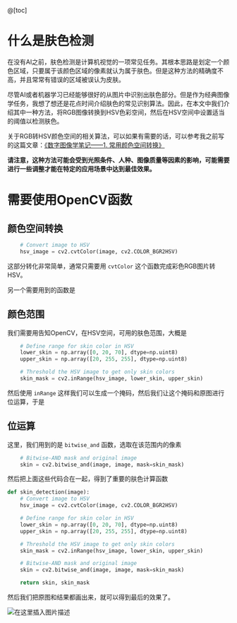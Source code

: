 @[toc]

# 什么是肤色检测

在没有AI之前，肤色检测是计算机视觉的一项常见任务。其根本思路是划定一个颜色区域，只要属于该颜色区域的像素就认为属于肤色。但是这种方法的精确度不高，并且常常有错误的区域被误认为皮肤。

尽管AI或者机器学习已经能够很好的从图片中识别出肤色部分。但是作为经典图像学任务，我想了想还是花点时间介绍肤色的常见识别算法。因此，在本文中我们介绍其中一种方法，将RGB图像转换到HSV色彩空间，然后在HSV空间中设置适当的阈值以检测肤色。

关于RGB转HSV颜色空间的相关算法，可以如果有需要的话，可以参考我之前写的这篇文章：[《数字图像学笔记——1. 常用颜色空间转换》](https://seagochen.blog.csdn.net/article/details/107728107?ydreferer=aHR0cHM6Ly9ibG9nLmNzZG4ubmV0L3BvaXNvbmNocnkvY2F0ZWdvcnlfMTA4NzcyNDEuaHRtbD9zcG09MTAwMS4yMDE0LjMwMDEuNTQ4Mg%3D%3D)

**请注意，这种方法可能会受到光照条件、人种、图像质量等因素的影响，可能需要进行一些调整才能在特定的应用场景中达到最佳效果。**

# 需要使用OpenCV函数

## 颜色空间转换

```python
    # Convert image to HSV
    hsv_image = cv2.cvtColor(image, cv2.COLOR_BGR2HSV)
```

这部分转化非常简单，通常只需要用 `cvtColor` 这个函数完成彩色RGB图片转HSV。

另一个需要用到的函数是

## 颜色范围

我们需要用告知OpenCV，在HSV空间，可用的肤色范围，大概是

```python
    # Define range for skin color in HSV
    lower_skin = np.array([0, 20, 70], dtype=np.uint8)
    upper_skin = np.array([20, 255, 255], dtype=np.uint8)

    # Threshold the HSV image to get only skin colors
    skin_mask = cv2.inRange(hsv_image, lower_skin, upper_skin)
```

然后使用 `inRange` 这样我们可以生成一个掩码，然后我们让这个掩码和原图进行位运算，于是

## 位运算

这里，我们用到的是 `bitwise_and` 函数，选取在该范围内的像素

```python
    # Bitwise-AND mask and original image
    skin = cv2.bitwise_and(image, image, mask=skin_mask)
```

然后把上面这些代码合在一起，得到了重要的肤色计算函数

```python
def skin_detection(image):
    # Convert image to HSV
    hsv_image = cv2.cvtColor(image, cv2.COLOR_BGR2HSV)

    # Define range for skin color in HSV
    lower_skin = np.array([0, 20, 70], dtype=np.uint8)
    upper_skin = np.array([20, 255, 255], dtype=np.uint8)

    # Threshold the HSV image to get only skin colors
    skin_mask = cv2.inRange(hsv_image, lower_skin, upper_skin)

    # Bitwise-AND mask and original image
    skin = cv2.bitwise_and(image, image, mask=skin_mask)

    return skin, skin_mask
```

然后我们把原图和结果都画出来，就可以得到最后的效果了。


![在这里插入图片描述](https://img-blog.csdnimg.cn/eafd38efe8fb4ce089171a51e019a148.png#pic_center)
